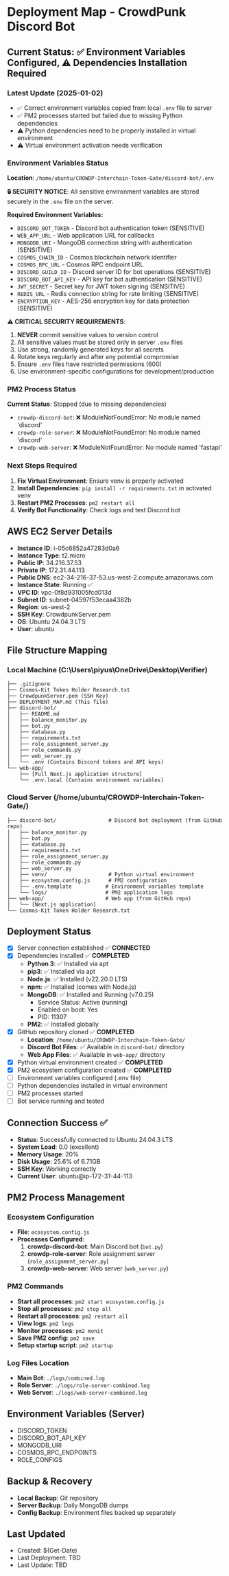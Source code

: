 # Deployment Map - CrowdPunk Discord Bot

## Current Status: ✅ Environment Variables Configured, ⚠️ Dependencies Installation Required

### Latest Update (2025-01-02)
- ✅ Correct environment variables copied from local `.env` file to server
- ✅ PM2 processes started but failed due to missing Python dependencies
- ⚠️ Python dependencies need to be properly installed in virtual environment
- ⚠️ Virtual environment activation needs verification

### Environment Variables Status
**Location**: `/home/ubuntu/CROWDP-Interchain-Token-Gate/discord-bot/.env`

**🔒 SECURITY NOTICE**: All sensitive environment variables are stored securely in the `.env` file on the server.

**Required Environment Variables:**
- `DISCORD_BOT_TOKEN` - Discord bot authentication token (SENSITIVE)
- `WEB_APP_URL` - Web application URL for callbacks
- `MONGODB_URI` - MongoDB connection string with authentication (SENSITIVE)
- `COSMOS_CHAIN_ID` - Cosmos blockchain network identifier
- `COSMOS_RPC_URL` - Cosmos RPC endpoint URL
- `DISCORD_GUILD_ID` - Discord server ID for bot operations (SENSITIVE)
- `DISCORD_BOT_API_KEY` - API key for bot authentication (SENSITIVE)
- `JWT_SECRET` - Secret key for JWT token signing (SENSITIVE)
- `REDIS_URL` - Redis connection string for rate limiting (SENSITIVE)
- `ENCRYPTION_KEY` - AES-256 encryption key for data protection (SENSITIVE)

**⚠️ CRITICAL SECURITY REQUIREMENTS**:
1. **NEVER** commit sensitive values to version control
2. All sensitive values must be stored only in server `.env` files
3. Use strong, randomly generated keys for all secrets
4. Rotate keys regularly and after any potential compromise
5. Ensure `.env` files have restricted permissions (600)
6. Use environment-specific configurations for development/production

### PM2 Process Status
**Current Status**: Stopped (due to missing dependencies)
- `crowdp-discord-bot`: ❌ ModuleNotFoundError: No module named 'discord'
- `crowdp-role-server`: ❌ ModuleNotFoundError: No module named 'discord'  
- `crowdp-web-server`: ❌ ModuleNotFoundError: No module named 'fastapi'

### Next Steps Required
1. **Fix Virtual Environment**: Ensure venv is properly activated
2. **Install Dependencies**: `pip install -r requirements.txt` in activated venv
3. **Restart PM2 Processes**: `pm2 restart all`
4. **Verify Bot Functionality**: Check logs and test Discord bot

## AWS EC2 Server Details
- **Instance ID**: i-05c6852a47283d0a6
- **Instance Type**: t2.micro
- **Public IP**: 34.216.37.53
- **Private IP**: 172.31.44.113
- **Public DNS**: ec2-34-216-37-53.us-west-2.compute.amazonaws.com
- **Instance State**: Running ✅
- **VPC ID**: vpc-0f8d931005fcd013d
- **Subnet ID**: subnet-04597f53ecaa4382b
- **Region**: us-west-2
- **SSH Key**: CrowdpunkServer.pem
- **OS**: Ubuntu 24.04.3 LTS
- **User**: ubuntu

## File Structure Mapping

### Local Machine (C:\Users\piyus\OneDrive\Desktop\Verifier)
```
├── .gitignore
├── Cosmos-Kit Token Holder Research.txt
├── CrowdpunkServer.pem (SSH Key)
├── DEPLOYMENT_MAP.md (This file)
├── discord-bot/
│   ├── README.md
│   ├── balance_monitor.py
│   ├── bot.py
│   ├── database.py
│   ├── requirements.txt
│   ├── role_assignment_server.py
│   ├── role_commands.py
│   ├── web_server.py
│   └── .env (Contains Discord tokens and API keys)
└── web-app/
    ├── [Full Next.js application structure]
    └── .env.local (Contains environment variables)
```

### Cloud Server (/home/ubuntu/CROWDP-Interchain-Token-Gate/)
```
├── discord-bot/                 # Discord bot deployment (from GitHub repo)
│   ├── balance_monitor.py
│   ├── bot.py
│   ├── database.py
│   ├── requirements.txt
│   ├── role_assignment_server.py
│   ├── role_commands.py
│   ├── web_server.py
│   ├── venv/                    # Python virtual environment
│   ├── ecosystem.config.js      # PM2 configuration
│   ├── .env.template           # Environment variables template
│   └── logs/                   # PM2 application logs
├── web-app/                    # Web app (from GitHub repo)
│   └── [Next.js application]
└── Cosmos-Kit Token Holder Research.txt
```

## Deployment Status
- [x] Server connection established ✅ **CONNECTED**
- [x] Dependencies installed ✅ **COMPLETED**
  - **Python 3**: ✅ Installed via apt
  - **pip3**: ✅ Installed via apt  
  - **Node.js**: ✅ Installed (v22.20.0 LTS)
  - **npm**: ✅ Installed (comes with Node.js)
  - **MongoDB**: ✅ Installed and Running (v7.0.25)
    - Service Status: Active (running)
    - Enabled on boot: Yes
    - PID: 11307
  - **PM2**: ✅ Installed globally
- [x] GitHub repository cloned ✅ **COMPLETED**
  - **Location**: `/home/ubuntu/CROWDP-Interchain-Token-Gate/`
  - **Discord Bot Files**: ✅ Available in `discord-bot/` directory
  - **Web App Files**: ✅ Available in `web-app/` directory
- [x] Python virtual environment created ✅ **COMPLETED**
- [x] PM2 ecosystem configuration created ✅ **COMPLETED**
- [ ] Environment variables configured (.env file)
- [ ] Python dependencies installed in virtual environment
- [ ] PM2 processes started
- [ ] Bot service running and tested

## Connection Success ✅
- **Status**: Successfully connected to Ubuntu 24.04.3 LTS
- **System Load**: 0.0 (excellent)
- **Memory Usage**: 20%
- **Disk Usage**: 25.6% of 6.71GB
- **SSH Key**: Working correctly
- **Current User**: ubuntu@ip-172-31-44-113

## PM2 Process Management
### Ecosystem Configuration
- **File**: `ecosystem.config.js`
- **Processes Configured**:
  1. **crowdp-discord-bot**: Main Discord bot (`bot.py`)
  2. **crowdp-role-server**: Role assignment server (`role_assignment_server.py`)
  3. **crowdp-web-server**: Web server (`web_server.py`)

### PM2 Commands
- **Start all processes**: `pm2 start ecosystem.config.js`
- **Stop all processes**: `pm2 stop all`
- **Restart all processes**: `pm2 restart all`
- **View logs**: `pm2 logs`
- **Monitor processes**: `pm2 monit`
- **Save PM2 config**: `pm2 save`
- **Setup startup script**: `pm2 startup`

### Log Files Location
- **Main Bot**: `./logs/combined.log`
- **Role Server**: `./logs/role-server-combined.log`
- **Web Server**: `./logs/web-server-combined.log`

## Environment Variables (Server)
- DISCORD_TOKEN
- DISCORD_BOT_API_KEY
- MONGODB_URI
- COSMOS_RPC_ENDPOINTS
- ROLE_CONFIGS

## Backup & Recovery
- **Local Backup**: Git repository
- **Server Backup**: Daily MongoDB dumps
- **Config Backup**: Environment files backed up separately

## Last Updated
- Created: $(Get-Date)
- Last Deployment: TBD
- Last Update: TBD